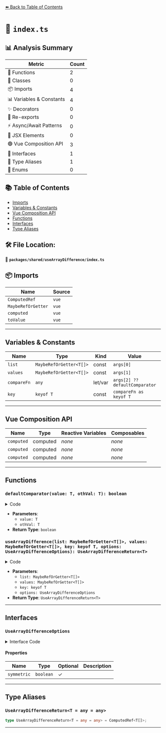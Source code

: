[⬅️ Back to Table of Contents](../../../index.md)

# 📄 `index.ts`

## 📊 Analysis Summary

| Metric | Count |
|--------|-------|
| 🔧 Functions | 2 |
| 🧱 Classes | 0 |
| 📦 Imports | 4 |
| 📊 Variables & Constants | 4 |
| ✨ Decorators | 0 |
| 🔄 Re-exports | 0 |
| ⚡ Async/Await Patterns | 0 |
| 💠 JSX Elements | 0 |
| 🟢 Vue Composition API | 3 |
| 📐 Interfaces | 1 |
| 📑 Type Aliases | 1 |
| 🎯 Enums | 0 |

## 📚 Table of Contents

- [Imports](#imports)
- [Variables & Constants](#variables-constants)
- [Vue Composition API](#vue-composition-api)
- [Functions](#functions)
- [Interfaces](#interfaces)
- [Type Aliases](#type-aliases)

## 🛠️ File Location:
📂 **`packages/shared/useArrayDifference/index.ts`**

## 📦 Imports

| Name | Source |
|------|--------|
| `ComputedRef` | `vue` |
| `MaybeRefOrGetter` | `vue` |
| `computed` | `vue` |
| `toValue` | `vue` |


---

## Variables & Constants

| Name | Type | Kind | Value | Exported |
|------|------|------|-------|----------|
| `list` | `MaybeRefOrGetter<T[]>` | const | `args[0]` | ✗ |
| `values` | `MaybeRefOrGetter<T[]>` | const | `args[1]` | ✗ |
| `compareFn` | `any` | let/var | `args[2] ?? defaultComparator` | ✗ |
| `key` | `keyof T` | const | `compareFn as keyof T` | ✗ |


---

## Vue Composition API

| Name | Type | Reactive Variables | Composables |
|------|------|-------------------|-------------|
| `computed` | computed | *none* | *none* |
| `computed` | computed | *none* | *none* |
| `computed` | computed | *none* | *none* |


---

## Functions

### `defaultComparator(value: T, othVal: T): boolean`

<details><summary>Code</summary>

```ts
function defaultComparator<T>(value: T, othVal: T) {
  return value === othVal
}
```
</details>

- **Parameters**:
  - `value: T`
  - `othVal: T`
- **Return Type**: `boolean`
### `useArrayDifference(list: MaybeRefOrGetter<T[]>, values: MaybeRefOrGetter<T[]>, key: keyof T, options: UseArrayDifferenceOptions): UseArrayDifferenceReturn<T>`

<details><summary>Code</summary>

```ts
export function useArrayDifference<T>(
  list: MaybeRefOrGetter<T[]>,
  values: MaybeRefOrGetter<T[]>,
  key?: keyof T,
  options?: UseArrayDifferenceOptions
): UseArrayDifferenceReturn<T>
```
</details>

- **Parameters**:
  - `list: MaybeRefOrGetter<T[]>`
  - `values: MaybeRefOrGetter<T[]>`
  - `key: keyof T`
  - `options: UseArrayDifferenceOptions`
- **Return Type**: `UseArrayDifferenceReturn<T>`

---

## Interfaces

### `UseArrayDifferenceOptions`

<details><summary>Interface Code</summary>

```ts
export interface UseArrayDifferenceOptions {
  /**
   * Returns asymmetric difference
   *
   * @see https://en.wikipedia.org/wiki/Symmetric_difference
   * @default false
   */
  symmetric?: boolean
}
```
</details>

#### Properties

| Name | Type | Optional | Description |
|------|------|----------|-------------|
| `symmetric` | `boolean` | ✓ |  |


---

## Type Aliases

### `UseArrayDifferenceReturn<T = any = any>`

```ts
type UseArrayDifferenceReturn<T = any = any> = ComputedRef<T[]>;
```


---